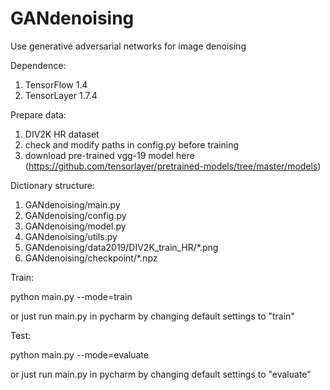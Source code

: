 # GANdenoising
Use generative adversarial networks for image denoising

Dependence:

1. TensorFlow 1.4
2. TensorLayer 1.7.4

Prepare data:

1. DIV2K HR dataset
2. check and modify paths in config.py before training
3. download pre-trained vgg-19 model here (https://github.com/tensorlayer/pretrained-models/tree/master/models)

Dictionary structure:

1. GANdenoising/main.py
2. GANdenoising/config.py
3. GANdenoising/model.py
4. GANdenoising/utils.py
5. GANdenoising/data2019/DIV2K_train_HR/*.png
6. GANdenoising/checkpoint/*.npz



Train:

python main.py --mode=train

or just run main.py in pycharm by changing default settings to "train"

Test:

python main.py --mode=evaluate

or just run main.py in pycharm by changing default settings to "evaluate"


